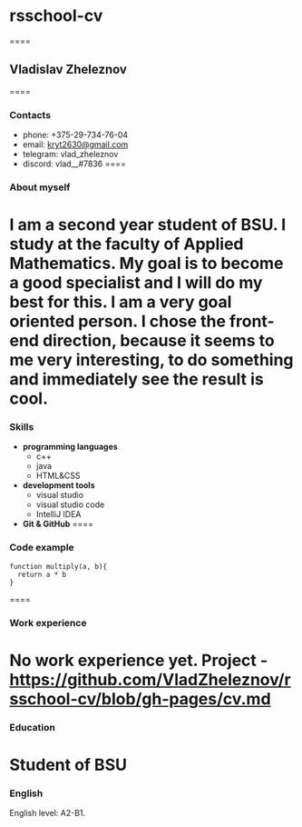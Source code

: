 # rsschool-cv
====
## Vladislav Zheleznov
====
### Contacts
* phone: +375-29-734-76-04
* email: kryt2630@gmail.com
* telegram: vlad_zheleznov
* discord: vlad__#7836
====
### About myself
I am a second year student of BSU. I study at the faculty of Applied Mathematics. My goal is to become a good specialist and I will do my best for this. I am a very goal oriented person. I chose the front-end direction, because it seems to me very interesting, to do something and immediately see the result is cool.
====
### Skills
* **programming languages** 
    + c++
    + java
    + HTML&CSS
* **development tools**
    + visual studio
    + visual studio code
    + IntelliJ IDEA
* **Git & GitHub**
====
### Code example
```
function multiply(a, b){
  return a * b
}
```
====
### Work experience
No work experience yet.
Project - https://github.com/VladZheleznov/rsschool-cv/blob/gh-pages/cv.md
====
### Education
Student of BSU
====
### English
English level: A2-B1.